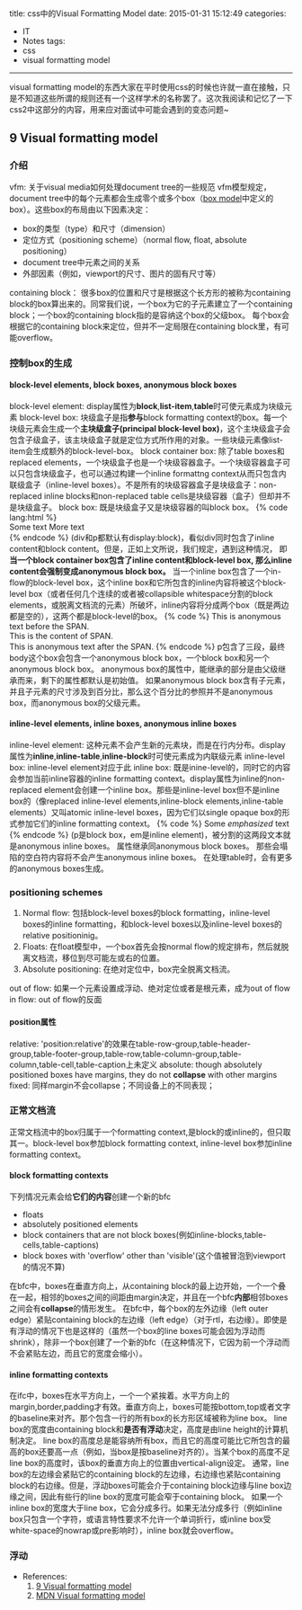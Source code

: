 title: css中的Visual Formatting Model
date: 2015-01-31 15:12:49
categories:
- IT
- Notes
tags:
- css
- visual formatting model
---
visual formatting model的东西大家在平时使用css的时候也许就一直在接触，只是不知道这些所谓的规则还有一个这样学术的名称罢了。这次我阅读和记忆了一下css2中这部分的内容，用来应对面试中可能会遇到的变态问题~

## 9 Visual formatting model

### 介绍

vfm: 关于visual media如何处理document tree的一些规范

vfm模型规定，document tree中的每个元素都会生成零个或多个box（[box model](http://www.w3.org/TR/CSS2/box.html)中定义的box）。这些box的布局由以下因素决定：

- box的类型（type）和尺寸（dimension）
- 定位方式（positioning scheme）（normal flow, float, absolute positioning）
- document tree中元素之间的关系
- 外部因素（例如，viewport的尺寸、图片的固有尺寸等）

containing block：
很多box的位置和尺寸是根据这个长方形的被称为containing block的box算出来的。同常我们说，一个box为它的子元素建立了一个containing block；一个box的containing block指的是容纳这个box的父级box。

每个box会根据它的containing block来定位，但并不一定局限在containing block里，有可能overflow。

### 控制box的生成

#### block-level elements, block boxes, anonymous block boxes

block-level element: display属性为**block**,**list-item**,**table**时可使元素成为块级元素

block-level box: 块级盒子是指**参与**block formatting context的box。每一个块级元素会生成一个**主块级盒子(principal block-level box)**，这个主块级盒子会包含子级盒子，该主块级盒子就是定位方式所作用的对象。一些块级元素像list-item会生成额外的block-level-box。

block container box: 除了table boxes和replaced elements，一个块级盒子也是一个块级容器盒子。一个块级容器盒子可以只包含块级盒子，也可以通过构建一个inline formattng context从而只包含内联级盒子（inline-level boxes）。不是所有的块级容器盒子是块级盒子：non-replaced inline blocks和non-replaced table cells是块级容器（盒子）但却并不是块级盒子。

block box: 既是块级盒子又是块级容器的叫block box。

{% code lang:html %}
<DIV>
Some text
<P>More text
</DIV>
{% endcode %}

(div和p都默认有display:block)，看似div同时包含了inline content和block content。但是，正如上文所说，我们规定，遇到这种情况，

即**当一个block container box包含了inline content和block-level box, 那么inline content会强制变成anonymous block box。**

当一个inline box包含了一个in-flow的block-level box，这个inline box和它所包含的inline内容将被这个block-level box（或者任何几个连续的或者被collapsible whitespace分割的block elements，或脱离文档流的元素）所破坏，inline内容将分成两个box（既是两边都是空的），这两个都是block-level的box。

{% code %}
<STYLE>
p    { display: inline }
span { display: block }
</STYLE>
<BODY>
<P>
This is anonymous text before the SPAN.
<SPAN>This is the content of SPAN.</SPAN>
This is anonymous text after the SPAN.
</P>
</BODY>
{% endcode %}

p包含了三段，最终body这个box会包含一个anonymous block box，一个block box和另一个anonymous block box。

anonymous box的属性中，能继承的部分是由父级继承而来，剩下的属性都默认是初始值。

如果anonymous block box含有子元素，并且子元素的尺寸涉及到百分比，那么这个百分比的参照并不是anonymous box，而anonymous box的父级元素。

#### inline-level elements, inline boxes, anonymous inline boxes

inline-level element: 这种元素不会产生新的元素块，而是在行内分布。display属性为**inline**,**inline-table**,**inline-block**时可使元素成为内联级元素

inline-level box: inline-level element对应于此

inline box: 既是inine-level的，同时它的内容会参加当前inline容器的inline formatting context。display属性为inline的non-replaced element会创建一个inline box。那些是inline-level box但不是inline box的（像replaced inline-level elements,inline-block elements,inline-table elements）又叫atomic inline-level boxes，因为它们以single opaque box的形式参加它们的inline formatting context。

{% code %}
<p>Some <em>emphasized</em> text</p>
{% endcode %}

(p是block box，em是inline element)，被分割的这两段文本就是anonymous inline boxes。

属性继承同anonymous block boxes。

那些会塌陷的空白符内容将不会产生anonymous inline boxes。

在处理table时，会有更多的anonymous boxes生成。

### positioning schemes

1. Normal flow: 包括block-level boxes的block formatting，inline-level boxes的inline formatting，和block-level boxes以及inline-level boxes的relative positioninig。

2. Floats: 在float模型中，一个box首先会按normal flow的规定排布，然后就脱离文档流，移位到尽可能左或右的位置。

3. Absolute positioning: 在绝对定位中，box完全脱离文档流。

out of flow: 如果一个元素设置成浮动、绝对定位或者是根元素，成为out of flow
in flow: out of flow的反面

#### position属性

relative: 'position:relative'的效果在table-row-group,table-header-group,table-footer-group,table-row,table-column-group,table-column,table-cell,table-caption上未定义

absolute:
though absolutely positioned boxes have margins, they do not **collapse** with other margins

fixed:
同样margin不会collapse；不同设备上的不同表现；

### 正常文档流

正常文档流中的box归属于一个formatting context,是block的或inline的，但只取其一。block-level box参加block formatting context, inline-level box参加inline formatting context。

#### block formatting contexts

下列情况元素会给**它们的内容**创建一个新的bfc
- floats
- absolutely positioned elements
- block containers that are not block boxes(例如inline-blocks,table-cells,table-captions)
- block boxes with 'overflow' other than 'visible'(这个值被冒泡到viewport的情况不算)

在bfc中，boxes在垂直方向上，从containing block的最上边开始，一个一个叠在一起，相邻的boxes之间的间距由margin决定，并且在一个bfc**内部**相邻boxes之间会有**collapse**的情形发生。

在bfc中，每个box的左外边缘（left outer edge）紧贴containing block的左边缘（left edge）（对于rtl，右边缘）。即使是有浮动的情况下也是这样的（虽然一个box的line boxes可能会因为浮动而shrink），除非一个box创建了一个新的bfc（在这种情况下，它因为前一个浮动而不会紧贴左边，而且它的宽度会缩小）。

#### inline formatting contexts

在ifc中，boxes在水平方向上，一个一个紧挨着。水平方向上的margin,border,padding才有效。垂直方向上，boxes可能按bottom,top或者文字的baseline来对齐。那个包含一行的所有box的长方形区域被称为line box。

line box的宽度由containing block和**是否有浮动**决定，高度是由line height的计算机制决定。

line box的高度总是能容纳所有box，而且它的高度可能比它所包含的最高的box还要高一点（例如，当box是按baseline对齐的）。当某个box的高度不足line box的高度时，该box的垂直方向上的位置由vertical-align设定。

通常，line box的左边缘会紧贴它的containing block的左边缘，右边缘也紧贴containing block的右边缘。但是，浮动boxes可能会介于containing block边缘与line box边缘之间，因此有些行的line box的宽度可能会窄于containing block。

如果一个inline box的宽度大于line box，它会分成多行。如果无法分成多行（例如inline box只包含一个字符，或语言特性要求不允许一个单词折行，或inline box受white-space的nowrap或pre影响时），inline box就会overflow。

### 浮动






- References:
	1. [9 Visual formatting model](http://www.w3.org/TR/CSS2/visuren.html)
	2. [MDN Visual formatting model](https://developer.mozilla.org/en-US/docs/Web/Guide/CSS/Visual_formatting_model)
